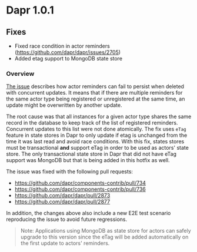   
# Dapr 1.0.1

## Fixes

* Fixed race condition in actor reminders (https://github.com/dapr/dapr/issues/2705)
* Added etag support to MongoDB state store

### Overview
[The issue](https://github.com/dapr/dapr/issues/2705) describes how actor reminders can fail to persist when deleted with concurrent updates. It means that if there are multiple reminders for the same actor type being registered or unregistered at the same time, an update might be overwritten by another update.

The root cause was that all instances for a given actor type shares the same record in the database to keep track of the list of registered reminders. Concurrent updates to this list were not done atomically. The fix uses `eTag` feature in state stores in Dapr to only update if etag is unchanged from the time it was last read and avoid race conditions. With this fix, states stores must be transactional **and** support eTag in order to be used as actors' state store. The only transactional state store in Dapr that did not have eTag support was MongoDB but that is being added in this hotfix as well.

The issue was fixed with the following pull requests:
* https://github.com/dapr/components-contrib/pull/734
* https://github.com/dapr/components-contrib/pull/736
* https://github.com/dapr/dapr/pull/2873
* https://github.com/dapr/dapr/pull/2877

In addition, the changes above also include a new E2E test scenario reproducing the issue to avoid future regressions.

> Note: Applications using MongoDB as state store for actors can safely upgrade to this version since the eTag will be added automatically on the first update to actors' reminders.